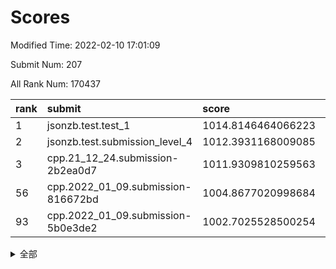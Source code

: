 # Scores

Modified Time: 2022-02-10 17:01:09

Submit Num: 207

All Rank Num: 170437

| rank |               submit               |       score        |       sigma        | pk_num |
| :--- | :--------------------------------- | :----------------- | :----------------- | :----- |
| 1    | jsonzb.test.test_1                 | 1014.8146464066223 | 0.8824650731643298 | 3290   |
| 2    | jsonzb.test.submission_level_4     | 1012.3931168009085 | 0.8049700953157062 | 3293   |
| 3    | cpp.21_12_24.submission-2b2ea0d7   | 1011.9309810259563 | 0.8142044179850513 | 3295   |
| 56   | cpp.2022_01_09.submission-816672bd | 1004.8677020998684 | 0.716161734427712  | 3292   |
| 93   | cpp.2022_01_09.submission-5b0e3de2 | 1002.7025528500254 | 0.7222112802014093 | 3293   |


<details>
<summary>全部</summary>

| rank |                 submit                 |       score        |       sigma        | pk_num |
| :--- | :------------------------------------- | :----------------- | :----------------- | :----- |
| 1    | jsonzb.test.test_1                     | 1014.8146464066223 | 0.8824650731643298 | 3290   |
| 2    | jsonzb.test.submission_level_4         | 1012.3931168009085 | 0.8049700953157062 | 3293   |
| 3    | cpp.21_12_24.submission-2b2ea0d7       | 1011.9309810259563 | 0.8142044179850513 | 3295   |
| 4    | gobigger.level_3.submission_level_3_42 | 1011.4901810727694 | 0.7644320449478891 | 3297   |
| 5    | gobigger.level_3.submission_level_3_10 | 1011.4672851550979 | 0.7775641520230663 | 3297   |
| 6    | gobigger.level_3.submission_level_3_12 | 1011.4077355916305 | 0.7703252956021354 | 3294   |
| 7    | gobigger.level_3.submission_level_3_46 | 1011.2784003542317 | 0.7799710804847119 | 3292   |
| 8    | gobigger.level_3.submission_level_3_8  | 1011.1855033853095 | 0.7761678868059547 | 3297   |
| 9    | gobigger.level_3.submission_level_3_7  | 1011.176282686992  | 0.7572680419028732 | 3294   |
| 10   | gobigger.level_3.submission_level_3_28 | 1011.0712513533105 | 0.7674379616268685 | 3293   |
| 11   | gobigger.level_3.submission_level_3_31 | 1011.0614845071741 | 0.7823652665910273 | 3295   |
| 12   | gobigger.level_3.submission_level_3_43 | 1011.0509216760381 | 0.7404008594710065 | 3293   |
| 13   | gobigger.level_3.submission_level_3_34 | 1010.9926799492976 | 0.7472752873486388 | 3298   |
| 14   | gobigger.level_3.submission_level_3_48 | 1010.9153040080791 | 0.7816323993878239 | 3297   |
| 15   | gobigger.level_3.submission_level_3_36 | 1010.8129688493875 | 0.7734371499498749 | 3296   |
| 16   | gobigger.level_3.submission_level_3_4  | 1010.7984484059104 | 0.751082823749742  | 3296   |
| 17   | gobigger.level_3.submission_level_3_23 | 1010.7677641771367 | 0.772085927239017  | 3295   |
| 18   | gobigger.level_3.submission_level_3_6  | 1010.7365836670946 | 0.7389491447318194 | 3298   |
| 19   | gobigger.level_3.submission_level_3_47 | 1010.5960348650981 | 0.7613609957642169 | 3292   |
| 20   | gobigger.level_3.submission_level_3_39 | 1010.5028855615731 | 0.7419145253815974 | 3296   |
| 21   | gobigger.level_3.submission_level_3_9  | 1010.4359595597837 | 0.7621187546046443 | 3291   |
| 22   | gobigger.level_3.submission_level_3_38 | 1010.3478049525293 | 0.7478686117191726 | 3297   |
| 23   | gobigger.level_3.submission_level_3_17 | 1010.3363464474564 | 0.7604729370158448 | 3292   |
| 24   | gobigger.level_3.submission_level_3_27 | 1010.2310745359397 | 0.742619596480168  | 3297   |
| 25   | gobigger.level_3.submission_level_3_1  | 1010.1796907907842 | 0.7593224615149181 | 3294   |
| 26   | gobigger.level_3.submission_level_3_11 | 1009.9897158711309 | 0.7350312322211426 | 3293   |
| 27   | gobigger.level_3.submission_level_3_0  | 1009.9695164088231 | 0.7485080085758793 | 3294   |
| 28   | gobigger.level_3.submission_level_3_40 | 1009.9392100292232 | 0.7604218141516098 | 3288   |
| 29   | gobigger.level_3.submission_level_3_22 | 1009.9260388201549 | 0.7506954086769894 | 3288   |
| 30   | gobigger.level_3.submission_level_3_45 | 1009.8994743186238 | 0.7458651879780199 | 3296   |
| 31   | gobigger.level_3.submission_level_3_29 | 1009.7784050278696 | 0.7445385379197127 | 3294   |
| 32   | gobigger.level_3.submission_level_3_41 | 1009.6778967274748 | 0.7585936920488474 | 3292   |
| 33   | gobigger.level_3.submission_level_3_18 | 1009.670928296124  | 0.7580554974406447 | 3293   |
| 34   | gobigger.level_3.submission_level_3_20 | 1009.6298347756434 | 0.7642966114557403 | 3286   |
| 35   | gobigger.level_3.submission_level_3_15 | 1009.5909198340704 | 0.7571753019695213 | 3292   |
| 36   | gobigger.level_3.submission_level_3_26 | 1009.5456852489676 | 0.7492583386132226 | 3296   |
| 37   | gobigger.level_3.submission_level_3_5  | 1009.4701932815424 | 0.7573395045399278 | 3293   |
| 38   | gobigger.level_3.submission_level_3_19 | 1009.4471642743688 | 0.7635259372506237 | 3298   |
| 39   | gobigger.level_3.submission_level_3_44 | 1009.3269634583763 | 0.7577786470578121 | 3295   |
| 40   | gobigger.level_3.submission_level_3_13 | 1009.3064596950919 | 0.749048879988214  | 3296   |
| 41   | gobigger.level_3.submission_level_3_25 | 1009.2793892217178 | 0.7519169491571174 | 3296   |
| 42   | gobigger.level_3.submission_level_3_16 | 1009.195129839541  | 0.7438446016642251 | 3291   |
| 43   | gobigger.level_3.submission_level_3_49 | 1009.0987353753686 | 0.7489075514863243 | 3291   |
| 44   | gobigger.level_3.submission_level_3_24 | 1008.9594271104427 | 0.7396426452308612 | 3295   |
| 45   | gobigger.level_3.submission_level_3_30 | 1008.8834049133138 | 0.7431267913211151 | 3295   |
| 46   | gobigger.level_3.submission_level_3_21 | 1008.8053547190349 | 0.7372084232613484 | 3295   |
| 47   | gobigger.level_3.submission_level_3_3  | 1008.7738695863529 | 0.7549740897808229 | 3293   |
| 48   | gobigger.level_3.submission_level_3_35 | 1008.7389760763512 | 0.7366642584880172 | 3295   |
| 49   | gobigger.level_3.submission_level_3_37 | 1008.4795875268754 | 0.7547255535456684 | 3291   |
| 50   | gobigger.level_3.submission_level_3_2  | 1008.4702335882213 | 0.7467059222523765 | 3292   |
| 51   | gobigger.level_3.submission_level_3_14 | 1008.3230700126717 | 0.7424455016498405 | 3291   |
| 52   | gobigger.level_3.submission_level_3_32 | 1007.9179576546085 | 0.7474750764292382 | 3298   |
| 53   | gobigger.level_3.submission_level_3_33 | 1007.7663377824415 | 0.7513942885944082 | 3294   |
| 54   | gobigger.level_1.submission_level_1_21 | 1005.3009684684633 | 0.7321706866503118 | 3294   |
| 55   | gobigger.level_1.submission_level_1_6  | 1004.9026629470955 | 0.7087338429114208 | 3291   |
| 56   | cpp.2022_01_09.submission-816672bd     | 1004.8677020998684 | 0.716161734427712  | 3292   |
| 57   | gobigger.level_1.submission_level_1_11 | 1004.649497269912  | 0.7093778652996339 | 3287   |
| 58   | gobigger.level_1.submission_level_1_15 | 1004.5124729151139 | 0.7138852483935496 | 3291   |
| 59   | gobigger.level_1.submission_level_1_10 | 1004.4235809993066 | 0.7311074550657212 | 3295   |
| 60   | gobigger.level_1.submission_level_1_48 | 1004.3417379202164 | 0.7203672029583943 | 3293   |
| 61   | gobigger.level_1.submission_level_1_13 | 1004.2888907481592 | 0.7051765110639928 | 3293   |
| 62   | gobigger.level_1.submission_level_1_31 | 1004.249427825664  | 0.7211278574178581 | 3294   |
| 63   | gobigger.level_1.submission_level_1_1  | 1004.2376374538353 | 0.7268911165508191 | 3297   |
| 64   | gobigger.level_1.submission_level_1_41 | 1004.135200372484  | 0.7170455415811837 | 3295   |
| 65   | gobigger.level_1.submission_level_1_4  | 1004.1005573205921 | 0.7225230941578454 | 3294   |
| 66   | gobigger.level_1.submission_level_1_19 | 1004.0945596165119 | 0.7149934239843068 | 3290   |
| 67   | gobigger.level_1.submission_level_1_35 | 1004.0303797608472 | 0.7168586416644164 | 3294   |
| 68   | gobigger.level_1.submission_level_1_30 | 1003.8807093700253 | 0.7138509404191328 | 3294   |
| 69   | gobigger.level_1.submission_level_1_33 | 1003.8630014484203 | 0.7120799507639296 | 3293   |
| 70   | gobigger.level_1.submission_level_1_28 | 1003.7984431470912 | 0.7338459834386565 | 3296   |
| 71   | gobigger.level_1.submission_level_1_44 | 1003.7460914760765 | 0.7201565811796503 | 3295   |
| 72   | gobigger.level_1.submission_level_1_5  | 1003.7281058480731 | 0.7290420448513433 | 3287   |
| 73   | gobigger.level_1.submission_level_1_20 | 1003.7232466609642 | 0.713620307787942  | 3295   |
| 74   | gobigger.level_1.submission_level_1_34 | 1003.6777837507022 | 0.7330354598537072 | 3295   |
| 75   | gobigger.level_1.submission_level_1_0  | 1003.6552534950248 | 0.7160090297220557 | 3294   |
| 76   | gobigger.level_1.submission_level_1_16 | 1003.6451328646015 | 0.7203192814368101 | 3296   |
| 77   | gobigger.level_1.submission_level_1_32 | 1003.5030574958247 | 0.7147226527404571 | 3293   |
| 78   | gobigger.level_1.submission_level_1_36 | 1003.4071207972235 | 0.7033732560616757 | 3294   |
| 79   | gobigger.level_1.submission_level_1_18 | 1003.3702096586558 | 0.7158328904605622 | 3289   |
| 80   | gobigger.level_1.submission_level_1_29 | 1003.329414154081  | 0.7136625188018585 | 3293   |
| 81   | gobigger.level_1.submission_level_1_7  | 1003.2628151499823 | 0.7079934971747646 | 3292   |
| 82   | gobigger.level_1.submission_level_1_37 | 1003.2545197594181 | 0.7184636746544942 | 3296   |
| 83   | gobigger.level_1.submission_level_1_14 | 1003.160571695445  | 0.7128896791599713 | 3293   |
| 84   | gobigger.level_1.submission_level_1_43 | 1003.1595883067897 | 0.7059506774978732 | 3293   |
| 85   | gobigger.level_1.submission_level_1_17 | 1003.1270237342662 | 0.7276988722989858 | 3292   |
| 86   | gobigger.level_1.submission_level_1_8  | 1003.1089700656057 | 0.7235410874564316 | 3301   |
| 87   | gobigger.level_1.submission_level_1_39 | 1003.061956665295  | 0.7129398447464711 | 3293   |
| 88   | gobigger.level_1.submission_level_1_9  | 1002.9959886679505 | 0.7183637479614515 | 3292   |
| 89   | gobigger.level_1.submission_level_1_22 | 1002.907919072783  | 0.710706298474264  | 3293   |
| 90   | gobigger.level_1.submission_level_1_26 | 1002.8888787470515 | 0.7128357163745467 | 3294   |
| 91   | gobigger.level_1.submission_level_1_25 | 1002.8541280741943 | 0.719564538113191  | 3287   |
| 92   | gobigger.level_1.submission_level_1_49 | 1002.8339179797616 | 0.7238687744576087 | 3291   |
| 93   | cpp.2022_01_09.submission-5b0e3de2     | 1002.7025528500254 | 0.7222112802014093 | 3293   |
| 94   | gobigger.level_1.submission_level_1_27 | 1002.6446761141342 | 0.7199340503418443 | 3293   |
| 95   | gobigger.level_1.submission_level_1_3  | 1002.4954246000615 | 0.716315583353497  | 3294   |
| 96   | gobigger.level_1.submission_level_1_42 | 1002.4878065722861 | 0.7201814979603094 | 3294   |
| 97   | gobigger.level_1.submission_level_1_46 | 1002.4185799075063 | 0.7162086474855397 | 3293   |
| 98   | gobigger.level_1.submission_level_1_38 | 1002.3615814106936 | 0.7177824207272099 | 3289   |
| 99   | gobigger.level_1.submission_level_1_40 | 1002.3606692167259 | 0.7211464043578655 | 3289   |
| 100  | gobigger.level_1.submission_level_1_23 | 1002.333239540369  | 0.7118218161138691 | 3298   |
| 101  | gobigger.level_1.submission_level_1_12 | 1002.2805496946568 | 0.7284644916879875 | 3292   |
| 102  | gobigger.level_1.submission_level_1_47 | 1002.0983680378346 | 0.7132276872162604 | 3293   |
| 103  | gobigger.level_1.submission_level_1_45 | 1001.9720176961287 | 0.7176011896442002 | 3294   |
| 104  | gobigger.level_1.submission_level_1_24 | 1001.8706712521604 | 0.7205214499630644 | 3290   |
| 105  | gobigger.level_1.submission_level_1_2  | 1001.8160086122164 | 0.7077798355153571 | 3296   |
| 106  | gobigger.random.submission_random_28   | 997.5770296201697  | 0.6910736259056639 | 3296   |
| 107  | gobigger.random.submission_random_16   | 997.2019946695111  | 0.7110437837828023 | 3290   |
| 108  | gobigger.random.submission_random_14   | 997.0414356387836  | 0.7178909410942039 | 3292   |
| 109  | gobigger.random.submission_random_17   | 996.8536343624884  | 0.7112533754595688 | 3295   |
| 110  | gobigger.random.submission_random_38   | 996.7189013882731  | 0.7104191299847573 | 3296   |
| 111  | gobigger.random.submission_random_40   | 996.6299829462571  | 0.7048853070028523 | 3290   |
| 112  | gobigger.random.submission_random_26   | 996.5490345379686  | 0.7057585836823054 | 3292   |
| 113  | gobigger.random.submission_random_48   | 996.4881953967006  | 0.7180968021684057 | 3295   |
| 114  | gobigger.random.submission_random_1    | 996.4311434844782  | 0.7066651498860833 | 3292   |
| 115  | gobigger.random.submission_random_37   | 996.371495399745   | 0.7062535165610317 | 3293   |
| 116  | gobigger.random.submission_random_29   | 996.3576907420522  | 0.7137483439911416 | 3293   |
| 117  | gobigger.random.submission_random_20   | 996.3488963438778  | 0.7091068430385162 | 3290   |
| 118  | gobigger.random.submission_random_2    | 996.3076928142979  | 0.7111933345719011 | 3297   |
| 119  | gobigger.random.submission_random_0    | 996.2966218230632  | 0.7121747703789738 | 3296   |
| 120  | gobigger.random.submission_random_42   | 996.1410869207991  | 0.7069291294701764 | 3293   |
| 121  | gobigger.random.submission_random_21   | 996.1384533821005  | 0.6988614418972076 | 3299   |
| 122  | gobigger.random.submission_random_24   | 996.1143047988711  | 0.7072291979161893 | 3293   |
| 123  | gobigger.random.submission_random_6    | 996.0734124050015  | 0.7040264535044943 | 3290   |
| 124  | gobigger.random.submission_random_7    | 996.0456175950263  | 0.7100715624653018 | 3293   |
| 125  | gobigger.random.submission_random_46   | 995.9885941478567  | 0.7198082385635385 | 3298   |
| 126  | gobigger.random.submission_random_47   | 995.9531958991904  | 0.721500976965877  | 3287   |
| 127  | gobigger.random.submission_random_34   | 995.9305598359671  | 0.7057343755412919 | 3295   |
| 128  | gobigger.random.submission_random_36   | 995.8448908241038  | 0.7100229539222648 | 3290   |
| 129  | gobigger.random.submission_random_45   | 995.8128946046799  | 0.7014403039172392 | 3298   |
| 130  | gobigger.random.submission_random_27   | 995.6168121502792  | 0.7000768638369862 | 3292   |
| 131  | gobigger.random.submission_random_25   | 995.5472636934038  | 0.733605848092397  | 3294   |
| 132  | gobigger.random.submission_random_22   | 995.5315946981174  | 0.7159863347561849 | 3295   |
| 133  | gobigger.random.submission_random_11   | 995.5235689416407  | 0.700554223533002  | 3294   |
| 134  | gobigger.random.submission_random_33   | 995.4712669474987  | 0.7182757015299014 | 3291   |
| 135  | gobigger.random.submission_random_3    | 995.46673089181    | 0.7110895757597293 | 3294   |
| 136  | gobigger.random.submission_random_23   | 995.4137557110699  | 0.711236245922613  | 3295   |
| 137  | gobigger.random.submission_random_32   | 995.3872493201578  | 0.7085235431513748 | 3288   |
| 138  | gobigger.random.submission_random_35   | 995.3511622396496  | 0.716199464144093  | 3292   |
| 139  | gobigger.random.submission_random_18   | 995.2446296619851  | 0.7199185014909528 | 3290   |
| 140  | gobigger.random.submission_random_15   | 995.2388988966869  | 0.7179615188897126 | 3294   |
| 141  | gobigger.random.submission_random_19   | 995.2360980245111  | 0.7119943529659408 | 3296   |
| 142  | gobigger.random.submission_random_4    | 995.2172859160991  | 0.7036027953764424 | 3294   |
| 143  | gobigger.random.submission_random_10   | 995.1887766939623  | 0.7241466626969785 | 3294   |
| 144  | gobigger.random.submission_random_39   | 995.0711743802385  | 0.7057947047220602 | 3293   |
| 145  | gobigger.random.submission_random_5    | 995.0085349848775  | 0.7128416118767715 | 3293   |
| 146  | gobigger.random.submission_random_31   | 994.9866020707914  | 0.7039256986210567 | 3295   |
| 147  | gobigger.random.submission_random_9    | 994.9771569910317  | 0.7125062677984391 | 3295   |
| 148  | gobigger.random.submission_random_43   | 994.9623498513961  | 0.6958397680990681 | 3291   |
| 149  | gobigger.random.submission_random_49   | 994.8620110047847  | 0.7266738046003095 | 3289   |
| 150  | gobigger.random.submission_random_13   | 994.8494448842013  | 0.7171565651968895 | 3297   |
| 151  | gobigger.random.submission_random_12   | 994.7819997418492  | 0.7213547566284129 | 3296   |
| 152  | gobigger.random.submission_random_41   | 994.7545014300778  | 0.7177790095587064 | 3295   |
| 153  | gobigger.random.submission_random_30   | 994.6949521808804  | 0.7192413538281723 | 3295   |
| 154  | gobigger.random.submission_random_44   | 994.6147873253437  | 0.7102989971334557 | 3298   |
| 155  | gobigger.random.submission_random_8    | 994.2694613678996  | 0.7247937012317046 | 3292   |
| 156  | gobigger.level_2.submission_level_2_18 | 993.7171795169057  | 0.7388272585576237 | 3293   |
| 157  | gobigger.level_2.submission_level_2_43 | 993.4468486820358  | 0.7312935262400014 | 3294   |
| 158  | gobigger.level_2.submission_level_2_2  | 993.4057065640352  | 0.728276840389652  | 3291   |
| 159  | gobigger.level_2.submission_level_2_23 | 993.3009237545076  | 0.7529458046385685 | 3291   |
| 160  | gobigger.level_2.submission_level_2_30 | 993.1868179517242  | 0.7348721343927892 | 3293   |
| 161  | gobigger.level_2.submission_level_2_29 | 993.0514174085496  | 0.7494706580508818 | 3292   |
| 162  | gobigger.level_2.submission_level_2_38 | 992.9932980671252  | 0.7275782513117851 | 3289   |
| 163  | gobigger.level_2.submission_level_2_12 | 992.9576857031188  | 0.7177292465628128 | 3299   |
| 164  | gobigger.level_2.submission_level_2_19 | 992.9021065676649  | 0.7300972455401266 | 3290   |
| 165  | gobigger.level_2.submission_level_2_8  | 992.8895294593364  | 0.7361126207754364 | 3296   |
| 166  | gobigger.level_2.submission_level_2_7  | 992.7765936667729  | 0.7283873054814832 | 3298   |
| 167  | gobigger.level_2.submission_level_2_3  | 992.767473929005   | 0.7194957180512956 | 3296   |
| 168  | gobigger.level_2.submission_level_2_14 | 992.7302129624613  | 0.7497003152379516 | 3294   |
| 169  | gobigger.level_2.submission_level_2_27 | 992.6879818649861  | 0.7301563499740716 | 3292   |
| 170  | gobigger.level_2.submission_level_2_49 | 992.6498939775706  | 0.7346261789567121 | 3292   |
| 171  | gobigger.level_2.submission_level_2_6  | 992.5910247565917  | 0.7437747992782504 | 3295   |
| 172  | gobigger.level_2.submission_level_2_44 | 992.5692168175402  | 0.7412589308075578 | 3292   |
| 173  | gobigger.level_2.submission_level_2_34 | 992.5593476156743  | 0.7443115765011487 | 3296   |
| 174  | gobigger.level_2.submission_level_2_1  | 992.5591257453893  | 0.7152838960826561 | 3297   |
| 175  | gobigger.level_2.submission_level_2_26 | 992.5215962779273  | 0.7398337523457137 | 3295   |
| 176  | gobigger.level_2.submission_level_2_45 | 992.4784106961712  | 0.7510263660546305 | 3294   |
| 177  | gobigger.level_2.submission_level_2_35 | 992.4239473843177  | 0.7364976017441128 | 3295   |
| 178  | gobigger.level_2.submission_level_2_22 | 992.4196092157924  | 0.7415547483488389 | 3294   |
| 179  | gobigger.level_2.submission_level_2_16 | 992.3214386037321  | 0.7433569746412749 | 3300   |
| 180  | gobigger.level_2.submission_level_2_46 | 992.2644879406763  | 0.7520912012831746 | 3289   |
| 181  | gobigger.level_2.submission_level_2_0  | 992.2493441026428  | 0.7292285225843236 | 3294   |
| 182  | gobigger.level_2.submission_level_2_20 | 991.9777484741077  | 0.7524162388397482 | 3292   |
| 183  | gobigger.level_2.submission_level_2_48 | 991.9745327870888  | 0.7368801362837536 | 3295   |
| 184  | gobigger.level_2.submission_level_2_11 | 991.9500597455086  | 0.7458755607845382 | 3293   |
| 185  | gobigger.level_2.submission_level_2_15 | 991.9476432877264  | 0.7465260407014422 | 3296   |
| 186  | gobigger.level_2.submission_level_2_31 | 991.9377090451275  | 0.747947196227013  | 3296   |
| 187  | gobigger.level_2.submission_level_2_37 | 991.896781030043   | 0.7268639849341036 | 3287   |
| 188  | gobigger.level_2.submission_level_2_21 | 991.8166892339859  | 0.7476381056608055 | 3289   |
| 189  | gobigger.level_2.submission_level_2_39 | 991.8147118327014  | 0.7496124361780847 | 3293   |
| 190  | gobigger.level_2.submission_level_2_9  | 991.7203002751265  | 0.7472301467775864 | 3298   |
| 191  | gobigger.level_2.submission_level_2_24 | 991.6579635051731  | 0.7456810532757845 | 3292   |
| 192  | gobigger.level_2.submission_level_2_33 | 991.6384776076944  | 0.7417071776139169 | 3293   |
| 193  | gobigger.level_2.submission_level_2_10 | 991.6241267557016  | 0.7421220706056192 | 3293   |
| 194  | gobigger.level_2.submission_level_2_42 | 991.6219742591892  | 0.7416866088810491 | 3291   |
| 195  | gobigger.level_2.submission_level_2_40 | 991.5369033410321  | 0.7386206110291812 | 3290   |
| 196  | gobigger.level_2.submission_level_2_17 | 991.5347181119167  | 0.7497868071665656 | 3292   |
| 197  | gobigger.level_2.submission_level_2_4  | 991.4934230043425  | 0.7692252666455675 | 3295   |
| 198  | gobigger.level_2.submission_level_2_41 | 991.4815473156463  | 0.7535263162307021 | 3287   |
| 199  | gobigger.level_2.submission_level_2_47 | 991.4693716401285  | 0.7356891655343807 | 3289   |
| 200  | gobigger.level_2.submission_level_2_32 | 991.2940866745175  | 0.7581211025232049 | 3296   |
| 201  | gobigger.level_2.submission_level_2_5  | 991.1428796982663  | 0.7494393930588142 | 3297   |
| 202  | gobigger.level_2.submission_level_2_13 | 990.9470461221706  | 0.7615205497513535 | 3292   |
| 203  | gobigger.level_2.submission_level_2_25 | 990.8175526355357  | 0.7227161992359302 | 3299   |
| 204  | gobigger.level_2.submission_level_2_28 | 990.7656403259975  | 0.7472796877434221 | 3293   |
| 205  | gobigger.level_2.submission_level_2_36 | 990.5450971162733  | 0.7620670760730525 | 3290   |
| 206  | gobigger.none.submission_none_1        | 978.3233955855261  | 1.2192243276623762 | 3292   |
| 207  | gobigger.none.submission_none_0        | 977.9057277881209  | 1.2514338957867481 | 3296   |

</details>